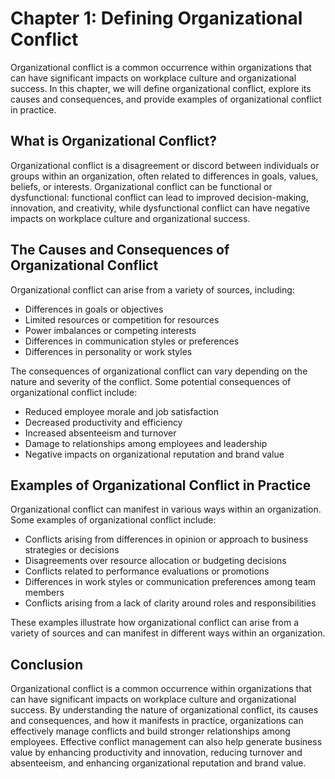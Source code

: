 Chapter 1: Defining Organizational Conflict
===========================================

Organizational conflict is a common occurrence within organizations that can have significant impacts on workplace culture and organizational success. In this chapter, we will define organizational conflict, explore its causes and consequences, and provide examples of organizational conflict in practice.

What is Organizational Conflict?
--------------------------------

Organizational conflict is a disagreement or discord between individuals or groups within an organization, often related to differences in goals, values, beliefs, or interests. Organizational conflict can be functional or dysfunctional: functional conflict can lead to improved decision-making, innovation, and creativity, while dysfunctional conflict can have negative impacts on workplace culture and organizational success.

The Causes and Consequences of Organizational Conflict
------------------------------------------------------

Organizational conflict can arise from a variety of sources, including:

* Differences in goals or objectives
* Limited resources or competition for resources
* Power imbalances or competing interests
* Differences in communication styles or preferences
* Differences in personality or work styles

The consequences of organizational conflict can vary depending on the nature and severity of the conflict. Some potential consequences of organizational conflict include:

* Reduced employee morale and job satisfaction
* Decreased productivity and efficiency
* Increased absenteeism and turnover
* Damage to relationships among employees and leadership
* Negative impacts on organizational reputation and brand value

Examples of Organizational Conflict in Practice
-----------------------------------------------

Organizational conflict can manifest in various ways within an organization. Some examples of organizational conflict include:

* Conflicts arising from differences in opinion or approach to business strategies or decisions
* Disagreements over resource allocation or budgeting decisions
* Conflicts related to performance evaluations or promotions
* Differences in work styles or communication preferences among team members
* Conflicts arising from a lack of clarity around roles and responsibilities

These examples illustrate how organizational conflict can arise from a variety of sources and can manifest in different ways within an organization.

Conclusion
----------

Organizational conflict is a common occurrence within organizations that can have significant impacts on workplace culture and organizational success. By understanding the nature of organizational conflict, its causes and consequences, and how it manifests in practice, organizations can effectively manage conflicts and build stronger relationships among employees. Effective conflict management can also help generate business value by enhancing productivity and innovation, reducing turnover and absenteeism, and enhancing organizational reputation and brand value.
